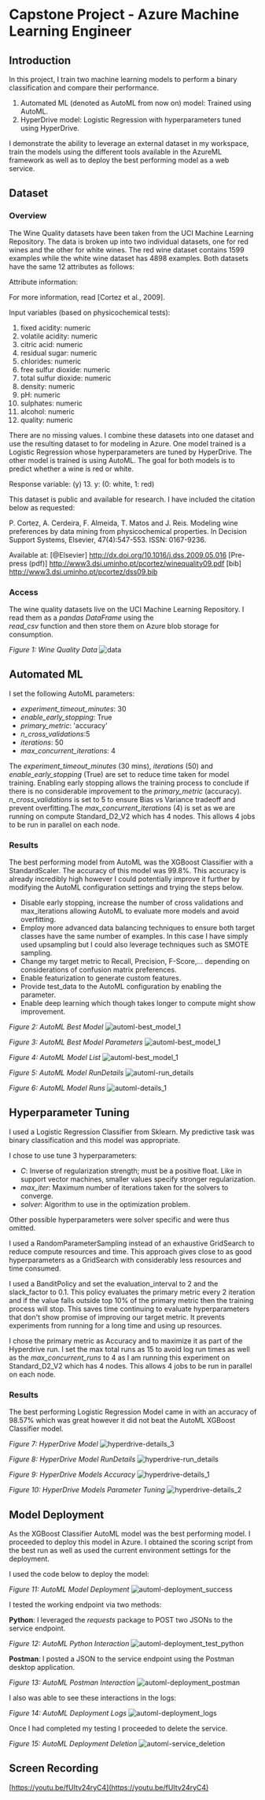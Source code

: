 # Capstone Project - Azure Machine Learning Engineer

## Introduction
In this project, I train two machine learning models to perform a binary classification and compare their performance.
1. Automated ML (denoted as AutoML from now on) model: Trained using AutoML.
2. HyperDrive model: Logistic Regression with hyperparameters tuned using HyperDrive.

I demonstrate the ability to leverage an external dataset in my workspace, train the models using the 
different tools available in the AzureML framework as well as to deploy the best performing model as a web service.


## Dataset

### Overview

The Wine Quality datasets have been taken from the UCI Machine Learning Repository. The data is broken up into two 
individual datasets, one for red wines and the other for white wines. The red wine dataset contains 1599 examples while
the white wine dataset has 4898 examples. Both datasets have the same 12 attributes as follows:

Attribute information:

For more information, read [Cortez et al., 2009].

Input variables (based on physicochemical tests):
1. fixed acidity: numeric
2. volatile acidity: numeric
3. citric acid: numeric
4. residual sugar: numeric
5. chlorides: numeric
6. free sulfur dioxide: numeric
7. total sulfur dioxide: numeric
8. density: numeric
9. pH: numeric
10. sulphates: numeric
11. alcohol: numeric
12. quality: numeric

There are no missing values. I combine these datasets into one dataset and use the resulting dataset to for 
modeling in Azure. One model trained is a Logistic Regression whose hyperparameters are tuned by HyperDrive. The other 
model is trained is using AutoML. The goal for both models is to predict whether a wine is red or white. 

Response variable: (y)
13. y: (0: white, 1: red)

This dataset is public and available for research. I have included the citation below as requested:

P. Cortez, A. Cerdeira, F. Almeida, T. Matos and J. Reis. 
Modeling wine preferences by data mining from physicochemical properties.
In Decision Support Systems, Elsevier, 47(4):547-553. ISSN: 0167-9236.

Available at: [@Elsevier] http://dx.doi.org/10.1016/j.dss.2009.05.016
            [Pre-press (pdf)] http://www3.dsi.uminho.pt/pcortez/winequality09.pdf
            [bib] http://www3.dsi.uminho.pt/pcortez/dss09.bib


### Access

The wine quality datasets live on the UCI Machine Learning Repository. I read them as a *pandas DataFrame* using the  
*read_csv* function and then store them on Azure blob storage for consumption.

*Figure 1: Wine Quality Data*
![data](images/data.png)

## Automated ML

I set the following AutoML parameters: 

* *experiment_timeout_minutes*: 30
* *enable_early_stopping*: True    
* *primary_metric*: 'accuracy'
* *n_cross_validations*:5
* *iterations*: 50
* *max_concurrent_iterations*: 4

The *experiment_timeout_minutes* (30 mins), *iterations* (50) and *enable_early_stopping* (True) are set to reduce time 
taken for model training. Enabling early stopping allows the training process to conclude if there is no considerable 
improvement to the *primary_metric* (accuracy). *n_cross_validations* is set to 5 to ensure Bias vs Variance tradeoff
and prevent overfitting.The *max_concurrent_iterations* (4) is set as we are running on compute Standard_D2_V2 which has 
4 nodes. This allows 4 jobs to be run in parallel on each node.

### Results

The best performing model from AutoML was the XGBoost Classifier with a StandardScaler. The accuracy of this model was
99.8%. This accuracy is already incredibly high however I could potentially improve it further by modifying the 
AutoML configuration settings and trying the steps below.
* Disable early stopping, increase the number of cross validations and max_iterations allowing AutoML to evaluate more 
models and avoid overfitting.
* Employ more advanced data balancing techniques to ensure both target classes have the same number of examples. In this 
case I have simply used upsampling but I could also leverage techniques such as SMOTE sampling.
* Change my target metric to Recall, Precision, F-Score,... depending on considerations of confusion matrix preferences.
* Enable featurization to generate custom features.
* Provide test_data to the AutoML configuration by enabling the parameter.
* Enable deep learning which though takes longer to compute might show improvement.


*Figure 2: AutoML Best Model*
![automl-best_model_1](images/automl-best_model_1.png)

*Figure 3: AutoML Best Model Parameters*
![automl-best_model_1](images/automl-best_model_parameters.png)

*Figure 4: AutoML Model List*
![automl-best_model_1](images/automl-best_model_2.png)

*Figure 5: AutoML Model RunDetails*
![automl-run_details](images/automl-run_details.png)

*Figure 6: AutoML Model Runs*
![automl-details_1](images/automl-details_1.png)

## Hyperparameter Tuning

I used a Logistic Regression Classifier from Sklearn. My predictive task was binary classification and this model was 
appropriate. 

I chose to use tune 3 hyperparameters:
* *C*: Inverse of regularization strength; must be a positive float. Like in support vector machines, 
smaller values specify stronger regularization.
* *max_iter*: Maximum number of iterations taken for the solvers to converge.
* *solver*: Algorithm to use in the optimization problem.

Other possible hyperparameters were solver specific and were thus omitted. 
 
I used a RandomParameterSampling instead of an exhaustive GridSearch to reduce compute resources and time. This approach 
gives close to as good hyperparameters as a GridSearch with considerably less resources and time consumed. 

I used a BanditPolicy and set the evaluation_interval to 2 and the slack_factor to 0.1. This policy evaluates the primary 
metric every 2 iteration and if the value falls outside top 10% of the primary metric then the training process will stop. 
This saves time continuing to evaluate hyperparameters that don't show promise of improving our target metric. It prevents 
experiments from running for a long time and using up resources.

I chose the primary metric as Accuracy and to maximize it as part of the Hyperdrive run. I set the max total runs as 15 
to avoid log run times as well as the *max_concurrent_runs* to 4 as I am running this experiment on Standard_D2_V2 which 
has 4 nodes. This allows 4 jobs to be run in parallel on each node.

### Results
The best performing Logistic Regression Model came in with an accuracy of 98.57% which was great however it did not 
beat the AutoML XGBoost Classifier model. 

*Figure 7: HyperDrive Model*
![hyperdrive-details_3](images/hyperdrive-details_3.png)

*Figure 8: HyperDrive Model RunDetails*
![hyperdrive-run_details](images/hyperdrive-run_details.png)

*Figure 9: HyperDrive Models Accuracy*
![hyperdrive-details_1](images/hyperdrive-details_1.png)

*Figure 10: HyperDrive Models Parameter Tuning*
![hyperdrive-details_2](images/hyperdrive-details_2.png)

## Model Deployment

As the XGBoost Classifier AutoML model was the best performing model. I proceeded to deploy this model in Azure.
I obtained the scoring script from the best run as well as used the current environment settings for the deployment. 

I used the code below to deploy the model:

*Figure 11: AutoML Model Deployment*
![automl-deployment_success](images/automl-deployment_success.png)

I tested the working endpoint via two methods:

**Python**: 
I leveraged the *requests* package to POST two JSONs to the service endpoint.

*Figure 12: AutoML Python Interaction*
![automl-deployment_test_python](images/automl-deployment_test_python.png)


**Postman**: I posted a JSON to the service endpoint using the Postman desktop application.

*Figure 13: AutoML Postman Interaction*
![automl-deployment_postman](images/automl-deployment_postman.png)

I also was able to see these interactions in the logs:

*Figure 14: AutoML Deployment Logs*
![automl-deployment_logs](images/automl-deployment_logs.png)

Once I had completed my testing I proceeded to delete the service.

*Figure 15: AutoML Deployment Deletion*
![automl-service_deletion](images/automl-service_deletion.png)

## Screen Recording

[https://youtu.be/fUItv24ryC4](https://youtu.be/fUItv24ryC4)